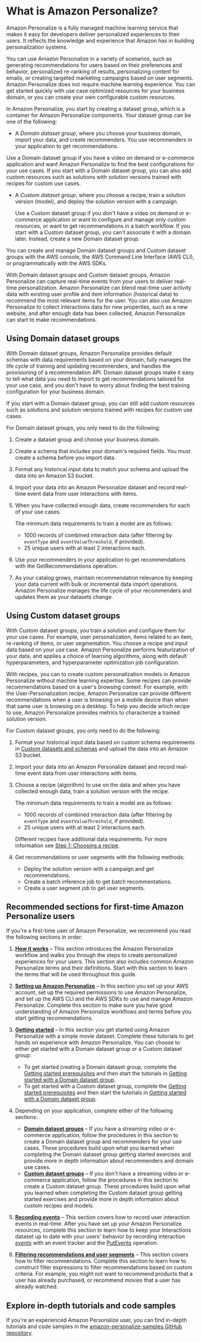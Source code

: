 # What is Amazon Personalize?<a name="what-is-personalize"></a>

Amazon Personalize is a fully managed machine learning service that makes it easy for developers deliver personalized experiences to their users\. It reflects the knowledge and experience that Amazon has in building personalization systems\.

You can use Amazon Personalize in a variety of scenarios, such as generating recommendations for users based on their preferences and behavior, personalized re\-ranking of results, personalizing content for emails, or creating targeted marketing campaigns based on user segments\. Amazon Personalize does not require machine learning experience\. You can get started quickly with use case optimized resources for your business domain, or you can create your own configurable custom resources\. 

 In Amazon Personalize, you start by creating a dataset group, which is a container for Amazon Personalize components\. Your dataset group can be one of the following: 
+  A *Domain dataset group*, where you choose your business domain, import your data, and create recommenders\. You use recommenders in your application to get recommendations\.  

  Use a Domain dataset group if you have a video on demand or e\-commerce application and want Amazon Personalize to find the best configurations for your use cases\. If you start with a Domain dataset group, you can also add custom resources such as solutions with solution versions trained with recipes for custom use cases\. 
+ A *Custom dataset group*, where you choose a recipe, train a solution version \(model\), and deploy the solution version with a campaign\. 

  Use a Custom dataset group if you don't have a video on demand or e\-commerce application or want to configure and manage only custom resources, or want to get recommendations in a batch workflow\. If you start with a Custom dataset group, you can't associate it with a domain later\. Instead, create a new Domain dataset group\. 

You can create and manage Domain dataset groups and Custom dataset groups with the AWS console, the AWS Command Line Interface \(AWS CLI\), or programmatically with the AWS SDKs\. 

With Domain dataset groups and Custom dataset groups, Amazon Personalize can capture real\-time events from your users to deliver real\-time personalization\. Amazon Personalize can blend real\-time user activity data with existing user profile and item information \(historical data\) to recommend the most relevant items for the user\. You can also use Amazon Personalize to collect interactions data for new properties, such as a new website, and after enough data has been collected, Amazon Personalize can start to make recommendations\.

## Using Domain dataset groups<a name="what-are-domain-dataset-groups"></a>

 With Domain dataset groups, Amazon Personalize provides default schemas with data requirements based on your domain, fully manages the life cycle of training and updating recommenders, and handles the provisioning of a recommendation API\. Domain dataset groups make it easy to tell what data you need to import to get recommendations tailored for your use case, and you don't have to worry about finding the best training configuration for your business domain\. 

 If you start with a Domain dataset group, you can still add custom resources such as solutions and solution versions trained with recipes for custom use cases\. 

 For Domain dataset groups, you only need to do the following: 

1. Create a dataset group and choose your business domain\.

1.  Create a schema that includes your domain's required fields\. You must create a schema before you import data\. 

1.  Format any historical input data to match your schema and upload the data into an Amazon S3 bucket\. 

1.  Import your data into an Amazon Personalize dataset and record real\-time event data from user interactions with items\. 

1. When you have collected enough data, create recommenders for each of your use cases\.

    The minimum data requirements to train a model are as follows: 
   +  1000 records of combined interaction data \(after filtering by `eventType` and `eventValueThreshold`, if provided\)\.
   +  25 unique users with at least 2 interactions each\. 

1. Use your recommenders in your application to get recommendations with the GetRecommendations operation\.

1. As your catalog grows, maintain recommendation relevance by keeping your data current with bulk or incremental data import operations\. Amazon Personalize manages the life cycle of your recommenders and updates them as your datasets change\. 

## Using Custom dataset groups<a name="what-are-custom-dataset-groups"></a>

With Custom dataset groups, you train a solution and configure them for your use cases\. For example, user personalization, items related to an item, re\-ranking of items, or user segmentation\. You choose a recipe and input data based on your use case\. Amazon Personalize performs featurization of your data, and applies a choice of learning algorithms, along with default hyperparameters, and hyperparameter optimization job configuration\. 

With recipes, you can to create custom personalization models in Amazon Personalize without machine learning expertise\. Some recipes can provide recommendations based on a user's browsing context\. For example, with the User\-Personalization recipe, Amazon Personalize can provide different recommendations when a user is browsing on a mobile device than when that same user is browsing on a desktop\. To help you decide which recipe to use, Amazon Personalize provides metrics to characterize a trained solution version\. 

 For Custom dataset groups, you only need to do the following:

1. Format your historical input data based on custom schema requirements in [Custom datasets and schemas](custom-datasets-and-schemas.md) and upload the data into an Amazon S3 bucket\.

1.  Import your data into an Amazon Personalize dataset and record real\-time event data from user interactions with items\. 

1. Choose a recipe \(algorithm\) to use on the data and when you have collected enough data, train a solution version with the recipe\.

    The minimum data requirements to train a model are as follows: 
   +  1000 records of combined interaction data \(after filtering by `eventType` and `eventValueThreshold`, if provided\)\.
   +  25 unique users with at least 2 interactions each\. 

    Different recipes have additional data requirements\. For more information see [Step 1: Choosing a recipe](working-with-predefined-recipes.md)\. 

1. Get recommendations or user segments with the following methods: 
   + Deploy the solution version with a campaign and get recommendations\.
   + Create a batch inference job to get batch recommentations\.
   + Create a user segment job to get user segments\.

## Recommended sections for first\-time Amazon Personalize users<a name="first-time-user"></a>

If you're a first\-time user of Amazon Personalize, we recommend you read the following sections in order:

1. **[How it works](how-it-works.md)** – This section introduces the Amazon Personalize workflow and walks you through the steps to create personalized experiences for your users\. This section also includes common Amazon Personalize terms and their definitions\. Start with this section to learn the terms that will be used throughout this guide\. 

1. **[Setting up Amazon Personalize](setup.md)** – In this section you set up your AWS account, set up the required permissions to use Amazon Personalize, and set up the AWS CLI and the AWS SDKs to use and manage Amazon Personalize\. Complete this section to make sure you have good understanding of Amazon Personalize workflows and terms before you start getting recommendations\.

1. **[Getting started](getting-started.md)** – In this section you get started using Amazon Personalize with a simple movie dataset\. Complete these tutorials to get hands on experience with Amazon Personalize\. You can choose to either get started with a Domain dataset group or a Custom dataset group: 
   +  To get started creating a Domain dataset group, complete the [Getting started prerequisites](gs-prerequisites.md) and then start the tutorials in [Getting started with a Domain dataset group](getting-started-domain.md)\. 
   +  To get started with a Custom dataset group, complete the [Getting started prerequisites](gs-prerequisites.md) and then start the tutorials in [Getting started with a Domain dataset group](getting-started-domain.md)\. 

1. Depending on your application, complete either of the following sections:
   + **[Domain dataset groups](domain-dataset-groups.md)** – If you have a streaming video or e\-commerce application, follow the procedures in this section to create a Domain dataset group and recommenders for your use cases\. These procedures build upon what you learned when completing the Domain dataset group getting started exercises and provide more in depth information about recommenders and domain use cases\. 
   + **[Custom dataset groups](custom-dataset-groups.md)** – If you don't have a streaming video or e\-commerce application, follow the procedures in this section to create a Custom dataset group\. These procedures build upon what you learned when completing the Custom dataset group getting started exercises and provide more in depth information about custom recipes and models\. 

1. **[Recording events](recording-events.md)** – This section covers how to record user interaction events in real\-time\. After you have set up your Amazon Personalize resources, complete this section to learn how to keep your Interactions dataset up to date with your users' behavior by recording interaction *[events](https://docs.aws.amazon.com/general/latest/gr/glos-chap.html#event)* with an event tracker and the [PutEvents](API_UBS_PutEvents.md) operation\. 

1. **[Filtering recommendations and user segments](filter.md)** – This section covers how to filter recommendations\. Complete this section to learn how to construct filter expressions to filter recommendations based on custom criteria\. For example, you might not want to recommend products that a user has already purchased, or recommend movies that a user has already watched\. 

## Explore in\-depth tutorials and code samples<a name="experienced-user"></a>

If you're an experienced Amazon Personalize user, you can find in\-depth tutorials and code samples in the [amazon\-personalize\-samples GitHub repository](https://github.com/aws-samples/amazon-personalize-samples)\.